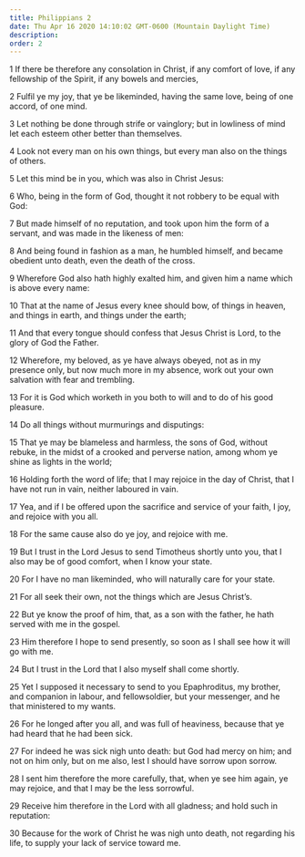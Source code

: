 ```yaml
---
title: Philippians 2
date: Thu Apr 16 2020 14:10:02 GMT-0600 (Mountain Daylight Time)
description: 
order: 2
---
```


<p>
  1 If there be therefore any consolation in Christ, if any comfort of love, if
  any fellowship of the Spirit, if any bowels and mercies,
</p>
<p>
  2 Fulfil ye my joy, that ye be likeminded, having the same love, being of one
  accord, of one mind.
</p>
<p>
  3 Let nothing be done through strife or vainglory; but in lowliness of mind
  let each esteem other better than themselves.
</p>
<p>
  4 Look not every man on his own things, but every man also on the things of
  others.
</p>
<p>5 Let this mind be in you, which was also in Christ Jesus:</p>
<p>
  6 Who, being in the form of God, thought it not robbery to be equal with God:
</p>
<p>
  7 But made himself of no reputation, and took upon him the form of a servant,
  and was made in the likeness of men:
</p>
<p>
  8 And being found in fashion as a man, he humbled himself, and became obedient
  unto death, even the death of the cross.
</p>
<p>
  9 Wherefore God also hath highly exalted him, and given him a name which is
  above every name:
</p>
<p>
  10 That at the name of Jesus every knee should bow, of things in heaven, and
  things in earth, and things under the earth;
</p>
<span></span>
<p>
  11 And that every tongue should confess that Jesus Christ is Lord, to the
  glory of God the Father.
</p>
<p>
  12 Wherefore, my beloved, as ye have always obeyed, not as in my presence
  only, but now much more in my absence, work out your own salvation with fear
  and trembling.
</p>
<p>
  13 For it is God which worketh in you both to will and to do of his good
  pleasure.
</p>
<p>14 Do all things without murmurings and disputings:</p>
<p>
  15 That ye may be blameless and harmless, the sons of God, without rebuke, in
  the midst of a crooked and perverse nation, among whom ye shine as lights in
  the world;
</p>
<p>
  16 Holding forth the word of life; that I may rejoice in the day of Christ,
  that I have not run in vain, neither laboured in vain.
</p>
<p>
  17 Yea, and if I be offered upon the sacrifice and service of your faith, I
  joy, and rejoice with you all.
</p>
<p>18 For the same cause also do ye joy, and rejoice with me.</p>
<p>
  19 But I trust in the Lord Jesus to send Timotheus shortly unto you, that I
  also may be of good comfort, when I know your state.
</p>
<p>20 For I have no man likeminded, who will naturally care for your state.</p>
<p>
  21 For all seek their own, not the things which are Jesus Christ&#x2019;s.
</p>
<p>
  22 But ye know the proof of him, that, as a son with the father, he hath
  served with me in the gospel.
</p>
<p>
  23 Him therefore I hope to send presently, so soon as I shall see how it will
  go with me.
</p>
<p>24 But I trust in the Lord that I also myself shall come shortly.</p>
<p>
  25 Yet I supposed it necessary to send to you Epaphroditus, my brother, and
  companion in labour, and fellowsoldier, but your messenger, and he that
  ministered to my wants.
</p>
<p>
  26 For he longed after you all, and was full of heaviness, because that ye had
  heard that he had been sick.
</p>
<p>
  27 For indeed he was sick nigh unto death: but God had mercy on him; and not
  on him only, but on me also, lest I should have sorrow upon sorrow.
</p>
<p>
  28 I sent him therefore the more carefully, that, when ye see him again, ye
  may rejoice, and that I may be the less sorrowful.
</p>
<p>
  29 Receive him therefore in the Lord with all gladness; and hold such in
  reputation:
</p>
<p>
  30 Because for the work of Christ he was nigh unto death, not regarding his
  life, to supply your lack of service toward me.
</p>
